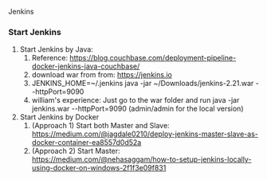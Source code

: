 Jenkins

### Start Jenkins
1. Start Jenkins by Java: 
    1. Reference: https://blog.couchbase.com/deployment-pipeline-docker-jenkins-java-couchbase/
    2. download war from from: https://jenkins.io
    3. JENKINS_HOME=~/.jenkins java -jar ~/Downloads/jenkins-2.21.war --httpPort=9090
    4. william's experience: Just go to the war folder and run java -jar jenkins.war --httpPort=9090 (admin/admin for the local version)
2. Start Jenkins by Docker
    1. (Approach 1) Start both Master and Slave: https://medium.com/@jagdale0210/deploy-jenkins-master-slave-as-docker-container-ea8557d0d52a
    2. (Approach 2) Start Master: https://medium.com/@nehasaggam/how-to-setup-jenkins-locally-using-docker-on-windows-2f1f3e09f831
